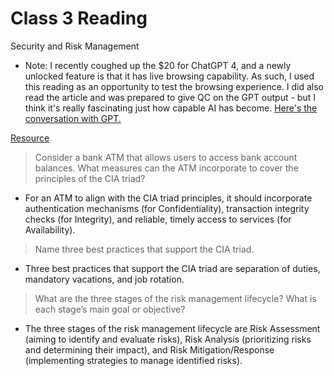 # Class 3 Reading

Security and Risk Management

- Note: I recently coughed up the $20 for ChatGPT 4, and a newly unlocked feature is that it has live browsing capability. As such, I used this reading as an opportunity to test the browsing experience. I did also read the article and was prepared to give QC on the GPT output - but I think it's really fascinating just how capable AI has become. [Here's the conversation with GPT.](https://chat.openai.com/share/3dfcebfc-f802-4b45-9525-c4eb70be8751)

[Resource](https://resources.infosecinstitute.com/certifications/cissp/security-risk-management/)

> Consider a bank ATM that allows users to access bank account balances. What measures can the ATM incorporate to cover the principles of the CIA triad?
   - For an ATM to align with the CIA triad principles, it should incorporate authentication mechanisms (for Confidentiality), transaction integrity checks (for Integrity), and reliable, timely access to services (for Availability).

> Name three best practices that support the CIA triad.
   - Three best practices that support the CIA triad are separation of duties, mandatory vacations, and job rotation.

> What are the three stages of the risk management lifecycle? What is each stage’s main goal or objective?
   - The three stages of the risk management lifecycle are Risk Assessment (aiming to identify and evaluate risks), Risk Analysis (prioritizing risks and determining their impact), and Risk Mitigation/Response (implementing strategies to manage identified risks).